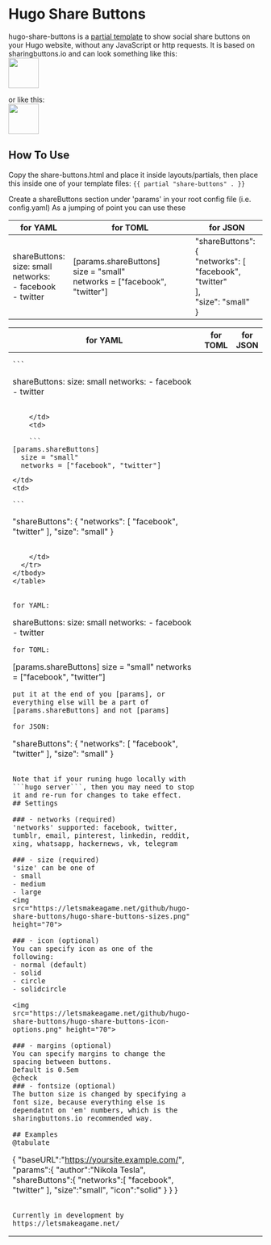 # Hugo Share Buttons
hugo-share-buttons is a [partial template](https://gohugo.io/templates/partials/) to show social share buttons on your Hugo website, without any JavaScript or http requests.
It is based on sharingbuttons.io and can look something like this:
<br>
<img src="https://letsmakeagame.net/github/hugo-share-buttons/hugo-share-buttons-small.png" height="60">

or like this:
<br>
<img src="https://letsmakeagame.net/github/hugo-share-buttons/hugo-share-buttons-medium.png" height="60">


## How To Use
Copy the share-buttons.html and place it inside layouts/partials,
then place this inside one of your template files:
``` {{ partial "share-buttons" . }} ```

Create a shareButtons section under 'params' in your root config file (i.e. config.yaml)
As a jumping of point you can use these



<table>
  <tr>
    <th>for YAML</th>
    <th>for TOML</th>
    <th>for JSON</th>
  </tr>
<tbody>
  <tr>
    <td>shareButtons:<br>  size: small<br>  networks:<br>    - facebook<br>    - twitter</td>
    <td>[params.shareButtons]<br>  size = "small"<br>  networks = ["facebook", "twitter"]</td>
    <td>"shareButtons": {<br>    "networks": [<br>      "facebook",<br>      "twitter"<br>    ],<br>    "size": "small"<br>  }</td>
  </tr>
</tbody>
</table>

<table>
  <tr>
    <th>for YAML</th>
    <th>for TOML</th>
    <th>for JSON</th>
  </tr>
<tbody>
  <tr>
    <td>
    
    ```
shareButtons:
  size: small
  networks:
    - facebook
    - twitter
```

    </td>
    <td>
    
    ```
[params.shareButtons]
  size = "small"
  networks = ["facebook", "twitter"]
```

    </td>
    <td>
    
    ```
  "shareButtons": {
    "networks": [
      "facebook",
      "twitter"
    ],
    "size": "small"
  }
```

    </td>
  </tr>
</tbody>
</table>


for YAML:
```
shareButtons:
  size: small
  networks:
    - facebook
    - twitter
```
for TOML:
```
[params.shareButtons]
  size = "small"
  networks = ["facebook", "twitter"]
```
put it at the end of you [params], or everything else will be a part of [params.shareButtons] and not [params]

for JSON:
```
  "shareButtons": {
    "networks": [
      "facebook",
      "twitter"
    ],
    "size": "small"
  }
```

Note that if your runing hugo locally with ```hugo server```, then you may need to stop it and re-run for changes to take effect.
## Settings

### - networks (required)
'networks' supported: facebook, twitter, tumblr, email, pinterest, linkedin, reddit, xing, whatsapp, hackernews, vk, telegram

### - size (required)
'size' can be one of
- small
- medium
- large
<img src="https://letsmakeagame.net/github/hugo-share-buttons/hugo-share-buttons-sizes.png" height="70">

### - icon (optional)
You can specify icon as one of the following:
- normal (default)
- solid
- circle
- solidcircle

<img src="https://letsmakeagame.net/github/hugo-share-buttons/hugo-share-buttons-icon-options.png" height="70">

### - margins (optional)
You can specify margins to change the spacing between buttons. 
Default is 0.5em
@check
### - fontsize (optional)
The button size is changed by specifying a font size, because everything else is dependatnt on 'em' numbers, which is the sharingbuttons.io recommended way.

## Examples
@tabulate

```
{
   "baseURL":"https://yoursite.example.com/",
   "params":{
      "author":"Nikola Tesla",
      "shareButtons":{
         "networks":[
            "facebook",
            "twitter"
         ],
         "size":"small",
         "icon":"solid"
      }
   }
}
```

Currently in development by https://letsmakeagame.net/
